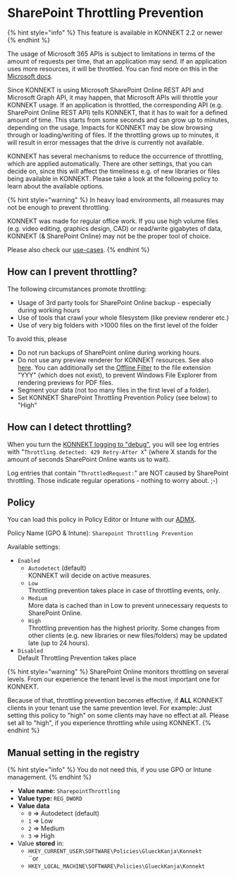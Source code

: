 # SharePoint Throttling Prevention

{% hint style="info" %}
This feature is available in KONNEKT 2.2 or newer
{% endhint %}

The usage of Microsoft 365 APIs is subject to limitations in terms of the amount of requests per time, that an application may send. If an application uses more resources, it will be throttled. You can find more on this in the [Microsoft docs](https://learn.microsoft.com/en-us/sharepoint/dev/general-development/how-to-avoid-getting-throttled-or-blocked-in-sharepoint-online).

Since KONNEKT is using Microsoft SharePoint Online REST API and Microsoft Graph API, it may happen, that Microsoft APIs will throttle your KONNEKT usage. If an application is throttled, the corresponding API (e.g. SharePoint Online REST API) tells KONNEKT, that it has to wait for a defined amount of time. This starts from some seconds and can grow up to minutes, depending on the usage. Impacts for KONNEKT may be slow browsing through or loading/writing of files. If the throttling grows up to minutes, it will result in error messages that the drive is currently not available.

KONNEKT has several mechanisms to reduce the occurrence of throttling, which are applied automatically. There are other settings, that you can decide on, since this will affect the timeliness e.g. of new libraries or files being available in KONNEKT. Please take a look at the following policy to learn about the available options.

{% hint style="warning" %}
In heavy load environments, all measures may not be enough to prevent throttling.

KONNEKT was made for regular office work. If you use high volume files (e.g. video editing, graphics design, CAD) or read/write gigabytes of data, KONNEKT (& SharePoint Online) may not be the proper tool of choice.

Please also check our [use-cases](../../#use-cases).
{% endhint %}

## How can I prevent throttling?

The following circumstances promote throttling:

* Usage of 3rd party tools for SharePoint Online backup - especially during working hours
* Use of tools that crawl your whole filesystem (like preview renderer etc.)
* Use of very big folders with >1000 files on the first level of the folder

To avoid this, please

* Do not run backups of SharePoint online during working hours.
* Do not use any preview renderer for KONNEKT resources. See also [here](offline-attribute.md). You can additionally set the [Offline Filter](offline-attribute.md#exclude-dedicated-file-types-from-offline-attribute-filter) to the file extension "YYY" (which does not exist), to prevent Windows File Explorer from rendering previews for PDF files.
* Segment your data (not too many files in the first level of a folder).
* Set KONNEKT SharePoint Throttling Prevention Policy (see below) to "High"

## How can I detect throttling?

When you turn the [KONNEKT logging to "debug"](logging.md#log-level), you will see log entries with "`Throttling detected: 429 Retry-After X`" (where X stands for the amount of seconds SharePoint Online wants us to wait).

Log entries that contain "`ThrottledRequest:`" are NOT caused by SharePoint throttling. Those indicate regular operations - nothing to worry about. ;-)

## Policy

You can load this policy in Policy Editor or Intune with our [ADMX](../management-options/settings-via-gpo.md#admx-file).

Policy Name (GPO & Intune): `Sharepoint Throttling Prevention`

Available settings:

* `Enabled`
  * `Autodetect` (default)\
    KONNEKT will decide on active measures.
  * `Low`\
    Throttling prevention takes place in case of throttling events, only.
  * `Medium`\
    More data is cached than in Low to prevent unnecessary requests to SharePoint Online.
  * `High`\
    Throttling prevention has the highest priority. Some changes from other clients (e.g. new libraries or new files/folders) may be updated late (up to 24 hours).
* `Disabled`\
  Default Throttling Prevention takes place

{% hint style="warning" %}
SharePoint Online monitors throttling on several levels. From our experience the tenant level is the most important one for KONNEKT.

Because of that, throttling prevention becomes effective, if **ALL** KONNEKT clients in your tenant use the same prevention level. For example: Just setting this policy to "high" on some clients may have no effect at all. Please set all to "high", if you experience throttling while using KONNEKT.
{% endhint %}

## Manual setting in the registry

{% hint style="info" %}
You do not need this, if you use GPO or Intune management.
{% endhint %}

* **Value name:** `SharepointThrottling`
* **Value type:** `REG_DWORD`
* **Value data**
  * `0` => Autodetect (default)
  * `1` => Low
  * `2` => Medium
  * `3` => High
* Value **stored** in:
  * `HKEY_CURRENT_USER\SOFTWARE\Policies\GlueckKanja\Konnekt`\
    ``or
  * `HKEY_LOCAL_MACHINE\SOFTWARE\Policies\GlueckKanja\Konnekt`
